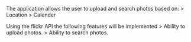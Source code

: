 The application allows the user to upload and search photos based on:
    > Location
    > Calender

Using the flickr API the following features will be implemented
    > Ability to upload photos.
    > Ability to search photos.
